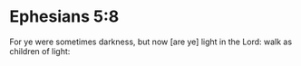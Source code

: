 # Ephesians 5:8

For ye were sometimes darkness, but now [are ye] light in the Lord: walk as children of light: